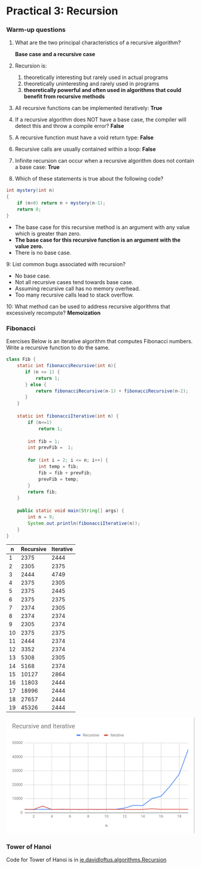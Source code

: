 # Practical 3: Recursion

### Warm-up questions
1. What are the two principal characteristics of a recursive algorithm?

   **Base case and a recursive case**

2. Recursion is:
    1. theoretically interesting but rarely used in actual programs
    2. theoretically uninteresting and rarely used in programs
    3. **theoretically powerful and often used in algorithms that could benefit from recursive methods**

3. All recursive functions can be implemented iteratively:
**True**

4. If a recursive algorithm does NOT have a base case, the compiler will detect this and throw a compile error?
**False**

5. A recursive function must have a void return type:
**False**

6. Recursive calls are usually contained within a loop:
**False**

7. Infinite recursion can occur when a recursive algorithm does not contain a base case:
**True**

8. Which of these statements is true about the following code?
```java
int mystery(int n)
{
    if (n>0) return n + mystery(n-1);
    return 0;
}
```


- The base case for this recursive method is an argument with any value which is greater than zero.
- **The base case for this recursive function is an argument with the value zero.**
- There is no base case.


9: List common bugs associated with recursion?
- No base case.
- Not all recursive cases tend towards base case.
- Assuming recursive call has no memory overhead.
- Too many recursive calls lead to stack overflow.

10: What method can be used to address recursive algorithms that excessively recompute?
**Memoization**


### Fibonacci

Exercises
Below is an iterative algorithm that computes Fibonacci numbers. Write a recursive function to do the same.

```java
class Fib {
    static int fibonacciRecursive(int n){
       if (n <= 1) {
           return 1;
       } else {
           return fibonacciRecursive(n-1) + fibonacciRecursive(n-2);
       }
    }

    static int fibonacciIterative(int n) {
        if (n<=1)
            return 1;

        int fib = 1;
        int prevFib =  1;

        for (int i = 2; i <= n; i++) {
            int temp = fib;
            fib = fib + prevFib;
            prevFib = temp;
        }
        return fib;
    }

    public static void main(String[] args) {
        int n = 9;
        System.out.println(fibonacciIterative(n));
    }
}
```

| n  | Recursive | Iterative |
|----|-----------|-----------|
| 1  | 2375      | 2444      |
| 2  | 2305      | 2375      |
| 3  | 2444      | 4749      |
| 4  | 2375      | 2305      |
| 5  | 2375      | 2445      |
| 6  | 2375      | 2375      |
| 7  | 2374      | 2305      |
| 8  | 2374      | 2374      |
| 9  | 2305      | 2374      |
| 10 | 2375      | 2375      |
| 11 | 2444      | 2374      |
| 12 | 3352      | 2374      |
| 13 | 5308      | 2305      |
| 14 | 5168      | 2374      |
| 15 | 10127     | 2864      |
| 16 | 11803     | 2444      |
| 17 | 18996     | 2444      |
| 18 | 27657     | 2444      |
| 19 | 45326     | 2444      |

![Performance of Recursive and Iterative Fibonacii functions](fib_perf.png)

### Tower of Hanoi

Code for Tower of Hanoi is in
[ie.davidloftus.algorithms.Recursion](../src/main/java/ie/davidloftus/algorithms/Recursion.java)
